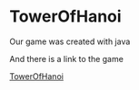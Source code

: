 # TowerOfHanoi
Our game was created with java

And there is a link to the game 


[TowerOfHanoi](http://github.com)
